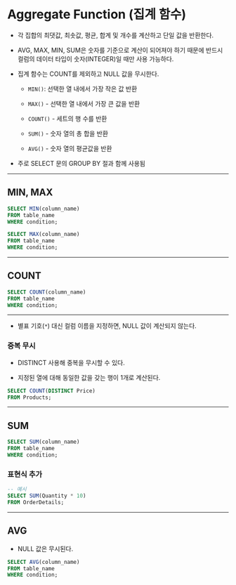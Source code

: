 # Aggregate Function (집계 함수)

- 각 집합의 최댓값, 최솟값, 평균, 합계 및 개수를 계산하고 단일 값을 반환한다.

- AVG, MAX, MIN, SUM은 숫자를 기준으로 계산이 되어져야 하기 때문에 반드시 컬럼의 데이터 타입이 숫자(INTEGER)일 때만 사용 가능하다.

- 집계 함수는 COUNT를 제외하고 NULL 값을 무시한다.

  - `MIN()`: 선택한 열 내에서 가장 작은 값 반환

  - `MAX()` - 선택한 열 내에서 가장 큰 값을 반환

  - `COUNT()` - 세트의 행 수를 반환

  - `SUM()` - 숫자 열의 총 합을 반환

  - `AVG()` - 숫자 열의 평균값을 반환

- 주로 SELECT 문의 GROUP BY 절과 함께 사용됨

---

## MIN, MAX

```SQL
SELECT MIN(column_name)
FROM table_name
WHERE condition;

SELECT MAX(column_name)
FROM table_name
WHERE condition;
```

---

## COUNT

```SQL
SELECT COUNT(column_name)
FROM table_name
WHERE condition;
```

---

- 별표 기호(`*`) 대신 컬럼 이름을 지정하면, NULL 값이 계산되지 않는다.

### 중복 무시

- DISTINCT 사용해 중복을 무시할 수 있다.

- 지정된 열에 대해 동일한 값을 갖는 행이 1개로 계산된다.

```SQL
SELECT COUNT(DISTINCT Price)
FROM Products;
```

---

## SUM

```SQL
SELECT SUM(column_name)
FROM table_name
WHERE condition;
```

### 표현식 추가

```SQL
-- 예시
SELECT SUM(Quantity * 10)
FROM OrderDetails;
```

---

## AVG

- NULL 값은 무시된다.

```SQL
SELECT AVG(column_name)
FROM table_name
WHERE condition;
```
